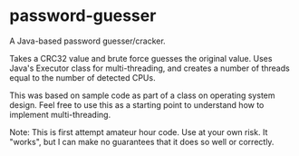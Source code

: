 # password-guesser
A Java-based password guesser/cracker.

Takes a CRC32 value and brute force guesses the original value. Uses Java's Executor class for multi-threading, and creates a number of threads equal to the number of detected CPUs.

This was based on sample code as part of a class on operating system design. Feel free to use this as a starting point to understand how to implement multi-threading.

Note: This is first attempt amateur hour code. Use at your own risk. It "works", but I can make no guarantees that it does so well or correctly.
